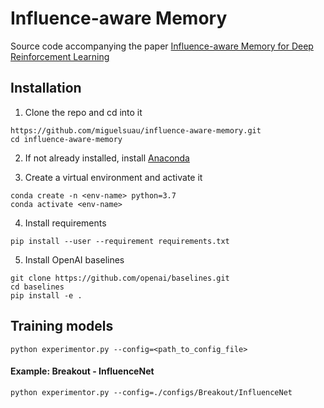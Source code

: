 # Influence-aware Memory
Source code accompanying the paper [Influence-aware Memory for Deep Reinforcement Learning](https://openreview.net/pdf?id=rJlS-ertwr)
## Installation
1. Clone the repo and cd into it
```
https://github.com/miguelsuau/influence-aware-memory.git
cd influence-aware-memory
```
2. If not already installed, install [Anaconda](https://www.anaconda.com/distribution/)

3. Create a virtual environment and activate it
```
conda create -n <env-name> python=3.7
conda activate <env-name>
```
4. Install requirements
```
pip install --user --requirement requirements.txt
```
5. Install OpenAI baselines

```
git clone https://github.com/openai/baselines.git
cd baselines
pip install -e .
```

## Training models
```
python experimentor.py --config=<path_to_config_file>
```
#### Example: Breakout - InfluenceNet

```
python experimentor.py --config=./configs/Breakout/InfluenceNet
```
